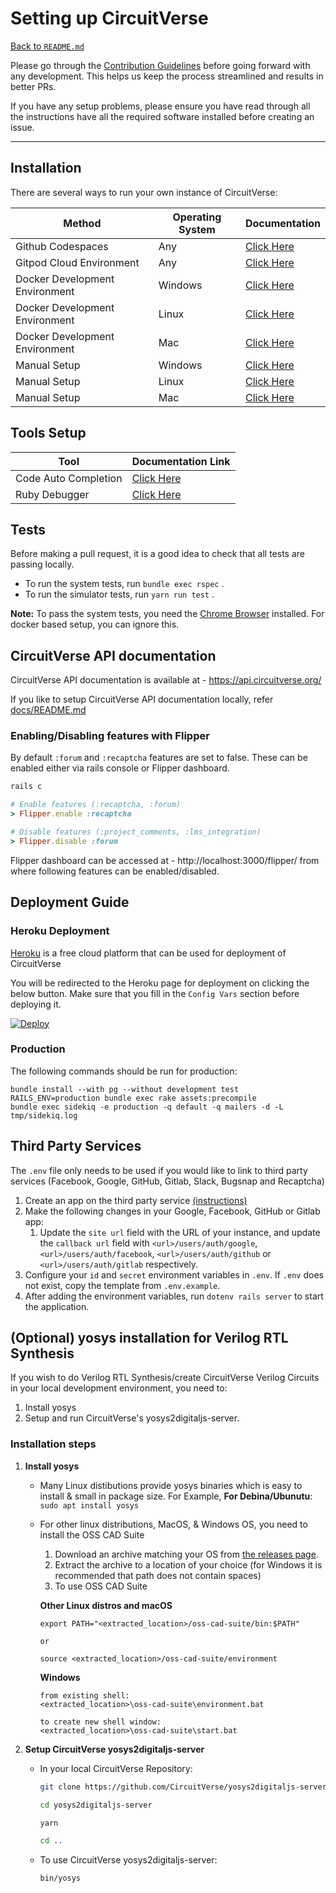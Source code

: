 # Setting up CircuitVerse
[Back to `README.md`](README.md)

Please go through the [Contribution Guidelines](CONTRIBUTING.md) before going forward with any development. This helps us keep the process streamlined and results in better PRs.

If you have any setup problems, please ensure you have read through all the instructions have all the required software installed before creating an issue.

---

## Installation
There are several ways to run your own instance of CircuitVerse:

| Method | Operating System | Documentation |
| --- | --- | --- |
| Github Codespaces | Any | [Click Here](https://github.com/tanmoysrt/CircuitVerse/tree/master/installation_docs/remote_development.md#github-codespaces) |
| Gitpod Cloud Environment | Any | [Click Here](https://github.com/tanmoysrt/CircuitVerse/tree/master/installation_docs/remote_development.md#gitpod-cloud-environment) |
| Docker Development Environment | Windows | [Click Here](https://github.com/tanmoysrt/CircuitVerse/tree/master/installation_docs/docker.md#windows) |
| Docker Development Environment | Linux | [Click Here](https://github.com/tanmoysrt/CircuitVerse/tree/master/installation_docs/docker.md#linux) |
| Docker Development Environment | Mac | [Click Here](https://github.com/tanmoysrt/CircuitVerse/tree/master/installation_docs/docker.md#macos) |
| Manual Setup | Windows | [Click Here](https://github.com/tanmoysrt/CircuitVerse/tree/master/installation_docs/manual/windows.md) |
| Manual Setup | Linux | [Click Here](https://github.com/tanmoysrt/CircuitVerse/tree/master/installation_docs/manual/linux.md) |
| Manual Setup | Mac | [Click Here](https://github.com/tanmoysrt/CircuitVerse/tree/master/installation_docs/manual/mac.md) |

## Tools Setup
| Tool | Documentation Link |
| --- | --- |
| Code Auto Completion | [Click Here](https://github.com/CircuitVerse/CircuitVerse/blob/master/LSP-SETUP.MD) |
| Ruby Debugger | [Click Here](https://github.com/CircuitVerse/CircuitVerse/blob/master/DEBUGGER-SETUP.md) |

## Tests
Before making a pull request, it is a good idea to check that all tests are passing locally.

- To run the system tests, run `bundle exec rspec` .
- To run the simulator tests, run `yarn run test` .

**Note:** To pass the system tests, you need the [Chrome Browser](https://www.google.com/chrome/) installed. For docker based setup, you can ignore this.


## CircuitVerse API documentation
CircuitVerse API documentation is available at - https://api.circuitverse.org/

If you like to setup CircuitVerse API documentation locally, refer [docs/README.md](docs/README.md)


### Enabling/Disabling features with Flipper 
By default `:forum` and `:recaptcha` features are set to false. These can be enabled either via rails console or Flipper dashboard.
```ruby
rails c

# Enable features (:recaptcha, :forum)
> Flipper.enable :recaptcha

# Disable features (:project_comments, :lms_integration)
> Flipper.disable :forum
```
Flipper dashboard can be accessed at - http://localhost:3000/flipper/ from where following features can be enabled/disabled.

## Deployment Guide
### Heroku Deployment
[Heroku](https://www.heroku.com) is a free cloud platform that can be used for deployment of CircuitVerse

You will be redirected to the Heroku page for deployment on clicking the below button. Make sure that you fill in the `Config Vars` section before deploying it.

[![Deploy](https://www.herokucdn.com/deploy/button.svg)](https://heroku.com/deploy?template=https://github.com/CircuitVerse/CircuitVerse)


### Production
The following commands should be run for production:
```
bundle install --with pg --without development test
RAILS_ENV=production bundle exec rake assets:precompile
bundle exec sidekiq -e production -q default -q mailers -d -L tmp/sidekiq.log
```

## Third Party Services
The `.env` file only needs to be used if you would like to link to third party services (Facebook, Google, GitHub, Gitlab, Slack, Bugsnap and Recaptcha)

1. Create an app on the third party service [(instructions)](https://github.com/CircuitVerse/CircuitVerse/wiki/Create-Apps)
2. Make the following changes in your Google, Facebook, GitHub or Gitlab app:
   1.  Update the `site url` field with the URL of your instance, and update the `callback url` field with `<url>/users/auth/google`, `<url>/users/auth/facebook`, `<url>/users/auth/github` or `<url>/users/auth/gitlab`  respectively.
3. Configure your `id` and `secret` environment variables in `.env`. If `.env` does not exist, copy the template from `.env.example`.
4. After adding the environment variables, run `dotenv rails server` to start the application.

## (Optional) yosys installation for Verilog RTL Synthesis
If you wish to do Verilog RTL Synthesis/create CircuitVerse Verilog Circuits in your local development environment, you need to:
1. Install yosys
2. Setup and run CircuitVerse's yosys2digitaljs-server.

### Installation steps
1. **Install yosys**
   - Many Linux distibutions provide yosys binaries which is easy to install & small in package size. For Example,
**For Debina/Ubunutu**:
  ```sudo apt install yosys```
   - For other linux distributions, MacOS, & Windows OS, you need to install the OSS CAD Suite
      1. Download an archive matching your OS from [the releases page](https://github.com/YosysHQ/oss-cad-suite-build/releases/latest).
      2. Extract the archive to a location of your choice (for Windows it is recommended that path does not contain spaces)
      3. To use OSS CAD Suite

      **Other Linux distros and macOS**
      ```shell
      export PATH="<extracted_location>/oss-cad-suite/bin:$PATH"

      or

      source <extracted_location>/oss-cad-suite/environment
      ```
      **Windows**
      ```
      from existing shell:
      <extracted_location>\oss-cad-suite\environment.bat

      to create new shell window:
      <extracted_location>\oss-cad-suite\start.bat
      ```

2. **Setup CircuitVerse yosys2digitaljs-server**
    - In your local CircuitVerse Repository:
      ```sh
      git clone https://github.com/CircuitVerse/yosys2digitaljs-server.git

      cd yosys2digitaljs-server

      yarn

      cd ..
      ```
    - To use CircuitVerse yosys2digitaljs-server:
      ```sh
      bin/yosys
      ```